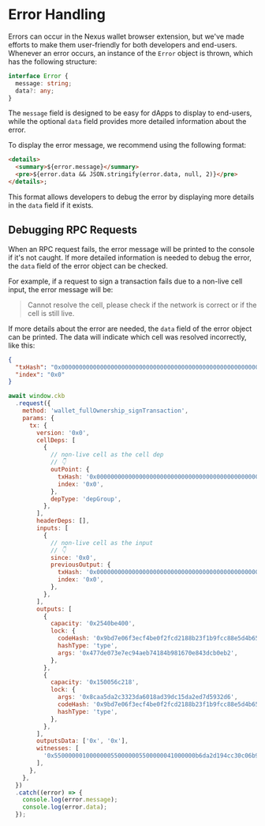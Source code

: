 # Error Handling

Errors can occur in the Nexus wallet browser extension, but we've made efforts to make them user-friendly for both
developers and end-users. Whenever an error occurs, an instance of the `Error` object is thrown, which has the following
structure:

```ts
interface Error {
  message: string;
  data?: any;
}
```

The `message` field is designed to be easy for dApps to display to end-users, while the optional `data` field provides
more detailed information about the error.

To display the error message, we recommend using the following format:

```markdown
<details>
  <summary>${error.message}</summary>
  <pre>${error.data && JSON.stringify(error.data, null, 2)}</pre>
</details>;
```

This format allows developers to debug the error by displaying more details in the `data` field if it exists.

## Debugging RPC Requests

When an RPC request fails, the error message will be printed to the console if it's not caught. If more detailed
information is needed to debug the error, the `data` field of the error object can be checked.

For example, if a request to sign a transaction fails due to a non-live cell input, the error message will be:

> Cannot resolve the cell, please check if the network is correct or if the cell is still live.

If more details about the error are needed, the `data` field of the error object can be printed. The data will indicate
which cell was resolved incorrectly, like this:

```json
{
  "txHash": "0x0000000000000000000000000000000000000000000000000000000000000001",
  "index": "0x0"
}
```

```js
await window.ckb
  .request({
    method: 'wallet_fullOwnership_signTransaction',
    params: {
      tx: {
        version: '0x0',
        cellDeps: [
          {
            // non-live cell as the cell dep
            // 👇
            outPoint: {
              txHash: '0x0000000000000000000000000000000000000000000000000000000000000000',
              index: '0x0',
            },
            depType: 'depGroup',
          },
        ],
        headerDeps: [],
        inputs: [
          {
            // non-live cell as the input
            // 👇
            since: '0x0',
            previousOutput: {
              txHash: '0x0000000000000000000000000000000000000000000000000000000000000001',
              index: '0x0',
            },
          },
        ],
        outputs: [
          {
            capacity: '0x2540be400',
            lock: {
              codeHash: '0x9bd7e06f3ecf4be0f2fcd2188b23f1b9fcc88e5d4b65a8637b17723bbda3cce8',
              hashType: 'type',
              args: '0x477de073e7ec94aeb74184b981670e843dcb0eb2',
            },
          },
          {
            capacity: '0x150056c218',
            lock: {
              args: '0x8caa5da2c3323da6018ad39dc15da2ed7d5932d6',
              codeHash: '0x9bd7e06f3ecf4be0f2fcd2188b23f1b9fcc88e5d4b65a8637b17723bbda3cce8',
              hashType: 'type',
            },
          },
        ],
        outputsData: ['0x', '0x'],
        witnesses: [
          '0x5500000010000000550000005500000041000000b6da2d194cc30c06b9f71fc7c474d2bb90fd2c4a7de66b121d0fdf5dcb2bcdd11c2a8a4f6d4ac5165fe013cdfb18f09f1578251639911f747eb9cbb661ca723600',
        ],
      },
    },
  })
  .catch((error) => {
    console.log(error.message);
    console.log(error.data);
  });
```
